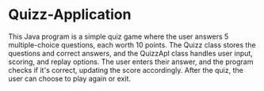 # Quizz-Application
This Java program is a simple quiz game where the user answers 5 multiple-choice questions, each worth 10 points. The Quizz class stores the questions and correct answers, and the QuizzApl class handles user input, scoring, and replay options. The user enters their answer, and the program checks if it's correct, updating the score accordingly. After the quiz, the user can choose to play again or exit.
